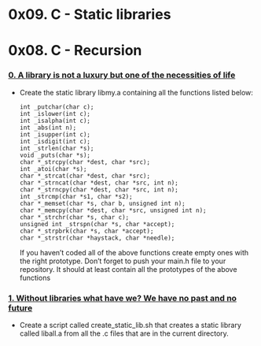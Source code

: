 # 0x09. C - Static libraries

# 0x08. C - Recursion

### [0. A library is not a luxury but one of the necessities of life](./libmy.a)

-   Create the static library libmy.a containing all the functions listed below:

        int _putchar(char c);
        int _islower(int c);
        int _isalpha(int c);
        int _abs(int n);
        int _isupper(int c);
        int _isdigit(int c);
        int _strlen(char *s);
        void _puts(char *s);
        char *_strcpy(char *dest, char *src);
        int _atoi(char *s);
        char *_strcat(char *dest, char *src);
        char *_strncat(char *dest, char *src, int n);
        char *_strncpy(char *dest, char *src, int n);
        int _strcmp(char *s1, char *s2);
        char *_memset(char *s, char b, unsigned int n);
        char *_memcpy(char *dest, char *src, unsigned int n);
        char *_strchr(char *s, char c);
        unsigned int _strspn(char *s, char *accept);
        char *_strpbrk(char *s, char *accept);
        char *_strstr(char *haystack, char *needle);
    If you haven’t coded all of the above functions create empty ones with the right prototype.
    Don’t forget to push your main.h file to your repository. It should at least contain all the prototypes of the above functions

### [1. Without libraries what have we? We have no past and no future](./create_static_lib.sh)

-   Create a script called create_static_lib.sh that creates a static library called liball.a from all the .c files that are in the current directory.
